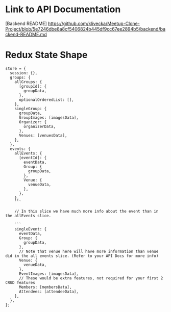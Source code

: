 <h1>Link to API Documentation</h1>

[Backend README] https://github.com/klivecka/Meetup-Clone-Project/blob/5e7246dbe8a8cf5406824b445df9cc67ee2894b5/backend/backend-README.md


<h1>Redux State Shape</h1>

```
store = {
  session: {},
  groups: {
    allGroups: {
      [groupId]: {
        groupData,
      },
      optionalOrderedList: [],
    },
    singleGroup: {
      groupData,
      GroupImages: [imagesData],
      Organizer: {
        organizerData,
      },
      Venues: [venuesData],
    },
  },
  events: {
    allEvents: {
      [eventId]: {
        eventData,
        Group: {
          groupData,
        },
        Venue: {
          venueData,
        },
      },
    },
    ```
    
    // In this slice we have much more info about the event than in the allEvents slice.
    
    ```
    singleEvent: {
      eventData,
      Group: {
        groupData,
      },
      // Note that venue here will have more information than venue did in the all events slice. (Refer to your API Docs for more info)
      Venue: {
        venueData,
      },
      EventImages: [imagesData],
      // These would be extra features, not required for your first 2 CRUD features
      Members: [membersData],
      Attendees: [attendeeData],
    },
  },
};
```
